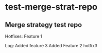 # test-merge-strat-repo
Merge strategy test repo
---------
Hotfixes: 
Feature 1

Log: 
Added feature 3
Added Feature 2
hotfix3
